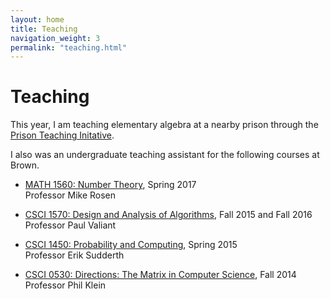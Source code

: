 ```yaml
---
layout: home
title: Teaching
navigation_weight: 3
permalink: "teaching.html"
---
```


# Teaching

This year, I am teaching elementary algebra at a nearby prison through the [Prison Teaching Initative](http://www.prisonteaching.org).

I also was an undergraduate teaching assistant for the following courses at Brown.

* [MATH 1560: Number Theory](https://www.brown.edu/academics/math/course-descriptions), Spring 2017  
Professor Mike Rosen

* [CSCI 1570: Design and Analysis of Algorithms](http://cs.brown.edu/courses/cs157/), Fall 2015 and Fall 2016    
Professor Paul Valiant

* [CSCI 1450: Probability and Computing](http://cs.brown.edu/courses/csci1450/), Spring 2015  
Professor Erik Sudderth

* [CSCI 0530: Directions: The Matrix in Computer Science](http://cs.brown.edu/courses/cs053/current/index.htm), Fall 2014  
Professor Phil Klein
